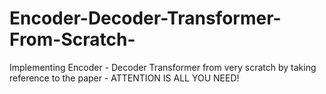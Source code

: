 # Encoder-Decoder-Transformer-From-Scratch-
Implementing Encoder - Decoder Transformer from very scratch by taking reference to the paper - ATTENTION IS ALL YOU NEED! 
